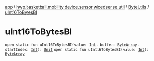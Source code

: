 [app](../../index.md) / [hwp.basketball.mobility.device.sensor.wicedsense.util](../index.md) / [ByteUtils](index.md) / [uInt16ToBytesBI](.)

# uInt16ToBytesBI

`open static fun uInt16ToBytesBI(value: `[`Int`](https://kotlinlang.org/api/latest/jvm/stdlib/kotlin/-int/index.html)`, buffer: `[`ByteArray`](https://kotlinlang.org/api/latest/jvm/stdlib/kotlin/-byte-array/index.html)`, startIndex: `[`Int`](https://kotlinlang.org/api/latest/jvm/stdlib/kotlin/-int/index.html)`): `[`Unit`](https://kotlinlang.org/api/latest/jvm/stdlib/kotlin/-unit/index.html)
`open static fun uInt16ToBytesBI(value: `[`Int`](https://kotlinlang.org/api/latest/jvm/stdlib/kotlin/-int/index.html)`): `[`ByteArray`](https://kotlinlang.org/api/latest/jvm/stdlib/kotlin/-byte-array/index.html)